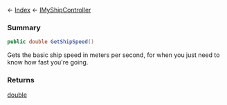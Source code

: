 ← [Index](Api-Index) ← [IMyShipController](Sandbox.ModAPI.Ingame.IMyShipController)

### Summary

```csharp
public double GetShipSpeed()
```

Gets the basic ship speed in meters per second, for when you just need to know how fast you're going.

### Returns

[double](System.Double)



